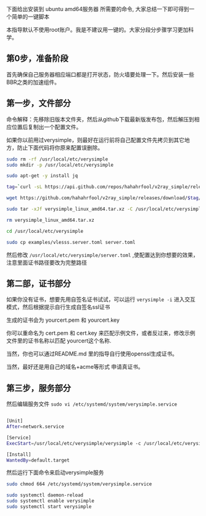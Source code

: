 
下面给出安装到 ubuntu amd64服务器 所需要的命令, 大家总结一下即可得到一个简单的一键脚本

本指导默认不使用root账户。我是不建议用一键的。大家分段分步骤学习更加科学。

## 第0步，准备阶段

首先确保自己服务器相应端口都是打开状态，防火墙要处理一下。然后安装一些BBR之类的加速组件。

## 第一步，文件部分

命令解释：先移除旧版本文件夹，然后从github下载最新版发布包，然后解压到相应位置后复制出一个配置文件。

如果你以前用过verysimple，则最好在运行前将自己配置文件先拷贝到其它地方，防止下面代码将你原来配置误删除。

```sh
sudo rm -rf /usr/local/etc/verysimple
sudo mkdir -p /usr/local/etc/verysimple

sudo apt-get -y install jq

tag=`curl -sL https://api.github.com/repos/hahahrfool/v2ray_simple/releases/latest | jq -r ".tag_name"`

wget https://github.com/hahahrfool/v2ray_simple/releases/download/$tag/verysimple_linux_amd64.tar.xz

sudo tar -xJf verysimple_linux_amd64.tar.xz -C /usr/local/etc/verysimple

rm verysimple_linux_amd64.tar.xz

cd /usr/local/etc/verysimple

sudo cp examples/vlesss.server.toml server.toml
```


然后修改 `/usr/local/etc/verysimple/server.toml` ,使配置达到你想要的效果，注意里面证书路径要改为完整路径


## 第二部，证书部分

如果你没有证书，想要先用自签名证书试试，可以运行 `verysimple -i` 进入交互模式，然后根据提示自行生成自签名ssl证书

生成的证书会为 yourcert.pem 和 yourcert.key

你可以重命名为 cert.pem 和 cert.key 来匹配示例文件，或者反过来，修改示例文件里的证书名称以匹配 yourcert这个名称.

当然，你也可以通过README.md 里的指导自行使用openssl生成证书。

当然，最好还是用自己的域名+acme等形式 申请真证书。

## 第三步，服务部分
然后编辑服务文件
`sudo vi /etc/systemd/system/verysimple.service`

```sh

[Unit]
After=network.service

[Service]
ExecStart=/usr/local/etc/verysimple/verysimple -c /usr/local/etc/verysimple/server.toml

[Install]
WantedBy=default.target
```

然后运行下面命令来启动verysimple服务

```sh
sudo chmod 664 /etc/systemd/system/verysimple.service

sudo systemctl daemon-reload
sudo systemctl enable verysimple
sudo systemctl start verysimple
```

